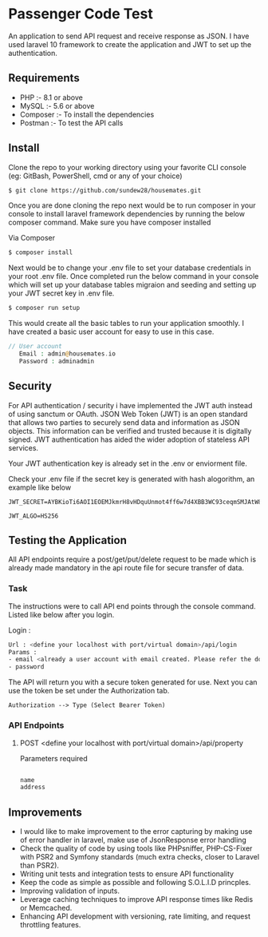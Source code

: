 # Passenger Code Test

An application to send API request and receive response as JSON. I have used laravel 10 framework to create the application and JWT to set up the authentication.

## Requirements

- PHP :- 8.1 or above
- MySQL :- 5.6 or above
- Composer :- To install the dependencies
- Postman :- To test the API calls

## Install

Clone the repo to your working directory using your favorite CLI console (eg: GitBash, PowerShell, cmd or any of your choice) 

```bash
$ git clone https://github.com/sundew28/housemates.git
```

Once you are done cloning the repo next would be to run composer in your console to install laravel framework dependencies by running the below composer command. Make sure you have composer installed

Via Composer

```bash
$ composer install
```

Next would be to change your .env file to set your database credentials in your root .env file. Once completed run the below command in your console which
will set up your database tables migraion and seeding and setting up your JWT secret key in .env file.

```bash
$ composer run setup
```
This would create all the basic tables to run your application smoothly. I have created a basic user account for easy to use in this case.

```php
// User account
   Email : admin@housemates.io
   Password : adminadmin
```

## Security

For API authentication / security i have implemented the JWT auth instead of using sanctum or OAuth. JSON Web Token (JWT) is an open standard that allows two parties to securely send data and information as JSON objects. This information can be verified and trusted because it is digitally signed. JWT authentication has aided the wider adoption of stateless API services.

Your JWT authentication key is already set in the .env or enviorment file.

Check your .env file if the secret key is generated with hash alogorithm, an example like below
```
JWT_SECRET=AYBKioTi6AOI1EOEMJkmrH8vHDquUnmot4ff6w7d4XBB3WC93ceqmSMJAtW8kxco

JWT_ALGO=HS256

```

## Testing the Application

All API endpoints require a post/get/put/delete request to be made which is already made mandatory in the api route file for secure transfer of data.

### Task 

The instructions were to call API end points through the console command. Listed like below after you login.

Login :

```bash
Url : <define your localhost with port/virtual domain>/api/login
Params : 
- email <already a user account with email created. Please refer the doc for the informations>,
- password
```
The API will return you with a secure token generated for use. Next you can use the token be set under the Authorization tab.

```
Authorization --> Type (Select Bearer Token)
```
### API Endpoints

1) POST <define your localhost with port/virtual domain>/api/property

    Parameters required

    ```bash

    name
    address
    ```







## Improvements

- I would like to make improvement to the error capturing by making use of error handler in laravel, make use of JsonResponse error handling
- Check the quality of code by using tools like PHPsniffer, PHP-CS-Fixer with PSR2 and Symfony standards (much extra checks, closer to Laravel than PSR2).
- Writing unit tests and integration tests to ensure API functionality
- Keep the code as simple as possible and following S.O.L.I.D princples.
- Improving validation of inputs.
- Leverage caching techniques to improve API response times like Redis or Memcached.
- Enhancing API development with versioning, rate limiting, and request throttling features.
